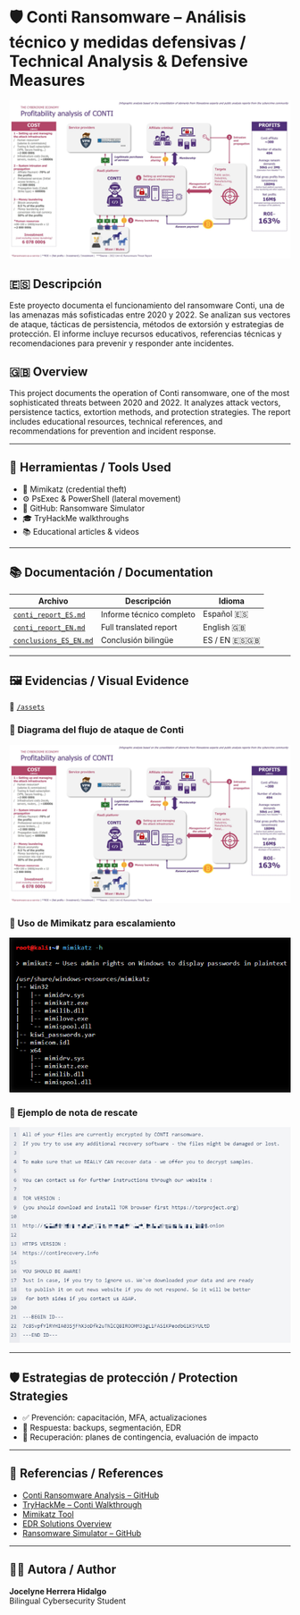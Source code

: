 # 🛡️ Conti Ransomware – Análisis técnico y medidas defensivas / Technical Analysis & Defensive Measures

![Conti Attack Flow](./assets/conti_attack_flow.png)

## 🇪🇸 Descripción

Este proyecto documenta el funcionamiento del ransomware Conti, una de las amenazas más sofisticadas entre 2020 y 2022. Se analizan sus vectores de ataque, tácticas de persistencia, métodos de extorsión y estrategias de protección. El informe incluye recursos educativos, referencias técnicas y recomendaciones para prevenir y responder ante incidentes.

## 🇬🇧 Overview

This project documents the operation of Conti ransomware, one of the most sophisticated threats between 2020 and 2022. It analyzes attack vectors, persistence tactics, extortion methods, and protection strategies. The report includes educational resources, technical references, and recommendations for prevention and incident response.

---

## 🧰 Herramientas / Tools Used

- 🧠 Mimikatz (credential theft)
- ⚙️ PsExec & PowerShell (lateral movement)
- 📄 GitHub: Ransomware Simulator
- 🎓 TryHackMe walkthroughs
- 📚 Educational articles & videos

---

## 📚 Documentación / Documentation

| Archivo | Descripción | Idioma |
|--------|-------------|--------|
| [`conti_report_ES.md`](./docs/conti_report_ES.md) | Informe técnico completo | Español 🇪🇸 |
| [`conti_report_EN.md`](./docs/conti_report_EN.md) | Full translated report | English 🇬🇧 |
| [`conclusions_ES_EN.md`](./docs/conclusions_ES_EN.md) | Conclusión bilingüe | ES / EN 🇪🇸🇬🇧 |

---

## 🖼️ Evidencias / Visual Evidence

📁 [`/assets`](./assets)

### 🔐 Diagrama del flujo de ataque de Conti  
![Conti Attack Flow](./assets/conti_attack_flow.png)

### 🧠 Uso de Mimikatz para escalamiento  
![Mimikatz Usage](./assets/mimikatz_usage.png)

### 📄 Ejemplo de nota de rescate  
![Ransom Note](./assets/ransom_note_example.png)

---

## 🛡️ Estrategias de protección / Protection Strategies

- ✅ Prevención: capacitación, MFA, actualizaciones
- 🚨 Respuesta: backups, segmentación, EDR
- 🔁 Recuperación: planes de contingencia, evaluación de impacto

---

## 📎 Referencias / References

- [Conti Ransomware Analysis – GitHub](https://github.com/topics/conti-ransomware)
- [TryHackMe – Conti Walkthrough](https://tryhackme.com)
- [Mimikatz Tool](https://github.com/gentilkiwi/mimikatz)
- [EDR Solutions Overview](https://www.crowdstrike.com/endpoint-security/)
- [Ransomware Simulator – GitHub](https://github.com/NextronSystems/ransomware-simulator)

---

## 🙋‍♀️ Autora / Author

**Jocelyne Herrera Hidalgo**  
Bilingual Cybersecurity Student 

